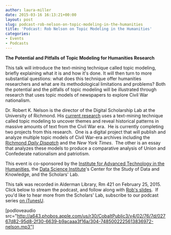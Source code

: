 ```yaml
---
author: laura-miller
date: 2015-03-16 16:13:21+00:00
layout: post
slug: podcast-rob-nelson-on-topic-modeling-in-the-humanities
title: 'Podcast: Rob Nelson on Topic Modeling in the Humanities'
categories:
- Events
- Podcasts
---
```


**The Potential and Pitfalls of Topic Modeling for Humanities Research**

This talk will introduce the text-mining technique called topic modeling, briefly explaining what it is and how it's done. It will then turn to more substantial questions: what does this technique offer humanities researchers and what are its methodological limitations and problems? Both the potential and the pitfalls of topic modeling will be illustrated through research that uses topic models of newspapers to explore Civil War nationalism.

Dr. Robert K. Nelson is the director of the Digital Scholarship Lab at the University of Richmond. His [current research](http://dsl.richmond.edu/civilwar/index.html) uses a text-mining technique called topic modeling to uncover themes and reveal historical patterns in massive amounts of text from the Civil War era.  He is currently completing two projects from this research.  One is a digital project that will publish and analyze multiple topic models of Civil War-era archives including the [Richmond _Daily Dispatch_](http://dsl.richmond.edu/dispatch/) and the _New York Times_.  The other is an essay that analyzes these models to produce a comparative analysis of Union and Confederate nationalism and patriotism.

This event is co-sponsored by the [Institute for Advanced Technology in the Humanities](http://www.iath.virginia.edu/), the [Data Science Institute](http://dsi.virginia.edu/)'s Center for the Study of Data and Knowledge, and the Scholars' Lab.

This talk was recorded in Alderman Library, Rm 421 on February 25, 2015.  Click below to stream the podcast, and follow along with [Rob's slides](http://static.scholarslab.org/wp-content/uploads/2015/03/UVA_2015_talk.pdf).  If you'd like to hear more from the Scholars' Lab, subscribe to our podcast series [on iTunesU](https://itunes.apple.com/us/itunes-u/scholars-lab-speaker-series/id401906619?mt=10).

[podloveaudio src="http://a643.phobos.apple.com/us/r30/CobaltPublic3/v4/02/76/7d/02767d82-95d8-2f30-6639-b9acaaa3f16a/304-7485002225613836972-nelson.mp3"]


